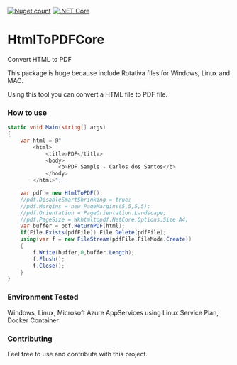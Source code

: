 [![Nuget count](http://img.shields.io/nuget/v/HtmlToPDFCore.svg)](http://www.nuget.org/packages/HtmlToPDFCore/)
[![.NET Core](https://github.com/carloscds/HtmlToPDFCore/workflows/.NET%20Core/badge.svg)](https://github.com/carloscds/HtmlToPDFCore/actions)

# HtmlToPDFCore
Convert HTML to PDF

This package is huge because include Rotativa files for Windows, Linux and MAC. 

Using this tool you can convert a HTML file to PDF file.

### How to use
```csharp
static void Main(string[] args)
{
    var html = @"
        <html>
            <title>PDF</title>
            <body>
                <b>PDF Sample - Carlos dos Santos</b>
            </body>
        </html>";

    var pdf = new HtmlToPDF();
    //pdf.DisableSmartShrinking = true;
    //pdf.Margins = new PageMargins(5,5,5,5);
    //pdf.Orientation = PageOrientation.Landscape;
    //pdf.PageSize = Wkhtmltopdf.NetCore.Options.Size.A4;
    var buffer = pdf.ReturnPDF(html);
    if(File.Exists(pdfFile)) File.Delete(pdfFile);
    using(var f = new FileStream(pdfFile,FileMode.Create))
    {
        f.Write(buffer,0,buffer.Length);
        f.Flush();
        f.Close();
    }
}
```

### Environment Tested

Windows, Linux, Microsoft Azure AppServices using Linux Service Plan, Docker Container

### Contributing

Feel free to use and contribute with this project.
